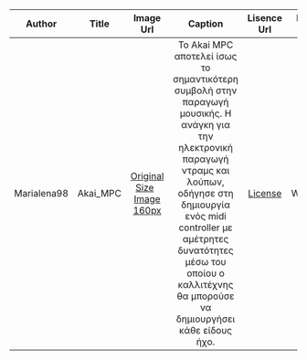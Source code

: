 | Author |  Title | Image Url|Caption |Lisence Url|Lisence Text|Categories|Tags|
| :---:  |  :---: | :---:    |:---:    |:---:      |:---:       |:---:     |:---:|
| Marialena98| Akai_MPC|[Original Size](https://github.com/Marialena98/gr/blob/master/images/Akai_MPC2000.jpg) &nbsp; [Image 160px](https://github.com/Marialena98/gr/blob/master/images/Akai_MPC2000_Thumb.jpg)|Το Akai MPC αποτελεί ίσως το σημαντικότερη συμβολή στην παραγωγή μουσικής. Η ανάγκη για την ηλεκτρονική παραγωγή ντραμς και λούπων, οδήγησε στη δημιουργία ενός midi controller με αμέτρητες δυνατότητες μέσω του οποίου ο καλλιτέχνης θα μπορούσε να δημιουργήσει κάθε είδους ήχο. |[License](https://commons.wikimedia.org/wiki/Commons:Licensing/el)|Wikimedia|Sampler|Akai|
